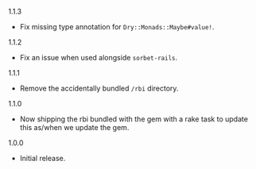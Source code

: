 1.1.3

* Fix missing type annotation for `Dry::Monads::Maybe#value!`.

1.1.2

* Fix an issue when used alongside `sorbet-rails`.

1.1.1

* Remove the accidentally bundled `/rbi` directory.

1.1.0

* Now shipping the rbi bundled with the gem with a rake task to update this as/when we update the gem.

1.0.0

* Initial release.
